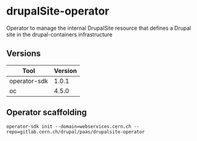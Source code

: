 # drupalSite-operator

Operator to manage the internal DrupalSite resource that defines a Drupal site in the drupal-containers infrastructure

## Versions

| Tool | Version |
| ----------- | ----------- |
| operator-sdk | 1.0.1 |
| oc | 4.5.0 |

## Operator scaffolding

`operator-sdk init --domain=webservices.cern.ch --repo=gitlab.cern.ch/drupal/paas/drupalsite-operator`